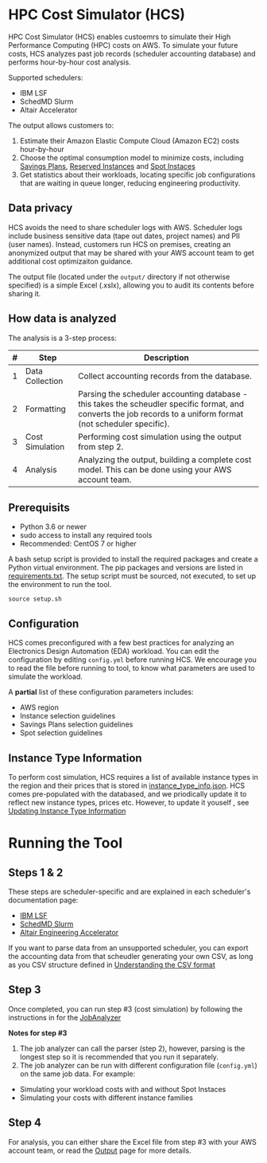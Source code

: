 # HPC Cost Simulator (HCS)

HPC Cost Simulator (HCS) enables custoemrs to simulate their High Performance Computing (HPC) costs on AWS.
To simulate your future costs, HCS analyzes past job records (scheduler accounting database) and performs hour-by-hour cost analysis.

Supported schedulers: 

* IBM LSF 
* SchedMD Slurm
* Altair Accelerator

The output allows customers to:

1. Estimate their Amazon Elastic Compute Cloud (Amazon EC2) costs hour-by-hour
2. Choose the optimal consumption model to minimize costs, including [Savings Plans](https://aws.amazon.com/savingsplans/), [Reserved Instances](https://aws.amazon.com/ec2/pricing/reserved-instances/) and [Spot Instaces](https://aws.amazon.com/ec2/spot/) 
3. Get statistics about their workloads, locating specific job configurations that are waiting in queue longer, reducing engineering productivity.

## Data privacy
HCS avoids the need to share scheduler logs with AWS. Scheduler logs include business sensitive data (tape out dates, project names) and PII (user names). 
Instead, customers run HCS on premises, creating an anonymized output that may be shared with your AWS account team to get additional cost optimizaiton guidance.

The output file (located under the `output/` directory if not otherwise specified) is a simple Excel (.xslx), allowing you to audit its contents before sharing it.


## How data is analyzed
The analysis is a 3-step process:

| # | Step | Description |
| --- | --- | --- |
|1| Data Collection | Collect accounting records from the database.|
|2| Formatting|Parsing the scheduler accounting database - this takes the scheudler specific format, and converts the job records to a uniform format (not scheduler specific).|
|3| Cost Simulation | Performing cost simulation using the output from step 2.|
|4| Analysis | Analyzing the output, building a complete cost model. This can be done using your AWS account team.| 


## Prerequisits

* Python 3.6 or newer
* sudo access to install any required tools
* Recommended: CentOS 7 or higher

A bash setup script is provided to install the required packages and create a Python virtual environment. The pip packages and versions are listed in [requirements.txt](https://github.com/aws-samples/hpc-cost-simulator/blob/main/requirements.txt).
The setup script must be sourced, not executed, to set up the environment to run the tool.

```
source setup.sh
```

## Configuration
HCS comes preconfigured with a few best practices for analyzing an Electronics Design Automation (EDA) workload. You can edit the configuration by editing `config.yml` before running HCS. We encourage you to read the file before running to tool, to know what parameters are used to simulate the workload.

A **partial** list of these configuration parameters includes:

- AWS region
- Instance selection guidelines
- Savings Plans selection guidelines
- Spot selection guidelines

## Instance Type Information

To perform cost simulation, HCS requires a list of available instance types in the region and their prices that is stored in [instance_type_info.json](https://github.com/aws-samples/hpc-cost-simulator/blob/main/instance_type_info.json).
HCS comes pre-populated with the databased, and we priodically update it to reflect new instance types, prices etc. 
However, to update it youself , see [Updating Instance Type Information](UpdateInstanceDatabase.md)


# Running the Tool

## Steps 1 & 2

These steps are scheduler-specific and are explained in each scheduler's documentation page:

- [IBM LSF](LSFLogParser.md)
- [SchedMD Slurm](SlurmLogParser.md)
- [Altair Engineering Accelerator](AcceleratorLogParser.md)

If you want to parse data from an unsupported scheduler, you can export the accounting data from that scheudler generating your own CSV, as long as you CSV structure defined in [Understanding the CSV format](UnderstandingCSVformat.md)

## Step 3

Once completed, you can run step #3 (cost simulation) by following the instructions in for the [JobAnalyzer](JobAnalyzer.md)


**Notes for step #3**

1. The job analyzer can call the parser (step 2), however, parsing is the longest step so it is recommended that you run it separately.
2. The job analyzer can be run with different configuration file (`config.yml`) on the same job data. 
For example: 
 - Simulating your workload costs with and without Spot Instaces
 - Simulating your costs with different instance families

## Step 4

For analysis, you can either share the Excel file from step #3 with your AWS account team, or read the [Output](Output.md) page for more details.
